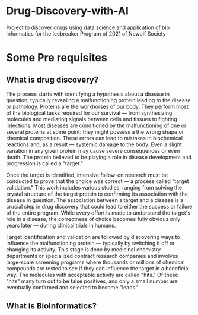 # Drug-Discovery-with-AI
Project to discover drugs using data science and application of bio informatics for the Icebreaker Program of 2021 of Newolf Society

# Some Pre requisites

## What is drug discovery?

The process starts with identifying a hypothesis about a disease in question, typically revealing a malfunctioning protein leading to the disease or pathology. Proteins are the workhorses of our body. They perform most of the biological tasks required for our survival — from synthesizing molecules and mediating signals between cells and tissues to fighting infections. Most diseases are conditioned by the malfunctioning of one or several proteins at some point: they might possess a the wrong shape or chemical composition. These errors can lead to mistakes in biochemical reactions and, as a result — systemic damage to the body. Even a slight variation in any given protein may cause severe consequences or even death. The protein believed to be playing a role in disease development and progression is called a "target."

Once the target is identified, intensive follow-on research must be conducted to prove that the choice was correct — a process called "target validation." This work includes various studies, ranging from solving the crystal structure of the target protein to confirming its association with the disease in question. The association between a target and a disease is a crucial step in drug discovery that could lead to either the success or failure of the entire program. While every effort is made to understand the target's role in a disease, the correctness of choice becomes fully obvious only years later — during clinical trials in humans.

Target identification and validation are followed by discovering ways to influence the malfunctioning protein — typically by switching it off or changing its activity. This stage is done by medicinal chemistry departments or specialized contract research companies and involves large-scale screening programs where thousands or millions of chemical compounds are tested to see if they can influence the target in a beneficial way. The molecules with acceptable activity are called "hits." Of these "hits" many turn out to be false positives, and only a small number are eventually confirmed and selected to become "leads."

## What is BioInformatics?

